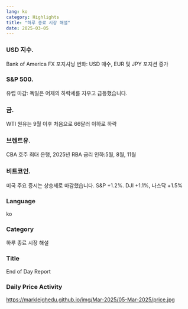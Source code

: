 ```yaml
---
lang: ko
category: Highlights
title: "하루 종료 시장 해설"
date: 2025-03-05
---
```


### USD 지수.

Bank of America FX 포지셔닝 변화: USD 매수, EUR 및 JPY 포지션 증가


### S&P 500.

유럽 마감: 독일은 어제의 하락세를 지우고 급등했습니다.

### 금.

WTI 원유는 9월 이후 처음으로 66달러 이하로 하락

### 브렌트유.

CBA 호주 최대 은행, 2025년 RBA 금리 인하:5월, 8월, 11월

### 비트코인.

미국 주요 증시는 상승세로 마감했습니다. S&P +1.2%. DJI +1.1%, 나스닥 +1.5%

### Language

ko

### Category

하루 종료 시장 해설

### Title

End of Day Report

### Daily Price Activity

https://markleighedu.github.io/img/Mar-2025/05-Mar-2025/price.jpg

